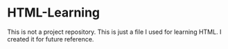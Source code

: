 # HTML-Learning
This is not a project repository. This is just a file I used for learning HTML. I created it for future reference.

